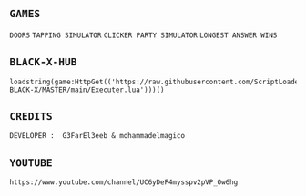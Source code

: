 ## ````GAMES````
``DOORS`` ``TAPPING SIMULATOR`` ``CLICKER PARTY SIMULATOR`` ``LONGEST ANSWER WINS``
## ``BLACK-X-HUB``
```link
loadstring(game:HttpGet(('https://raw.githubusercontent.com/ScriptLoader-BLACK-X/MASTER/main/Executer.lua')))()
```
## ``CREDITS``
``DEVELOPER :  G3FarEl3eeb & mohammadelmagico``
## ``YOUTUBE``
```link
https://www.youtube.com/channel/UC6yDeF4mysspv2pVP_Ow6hg
```


